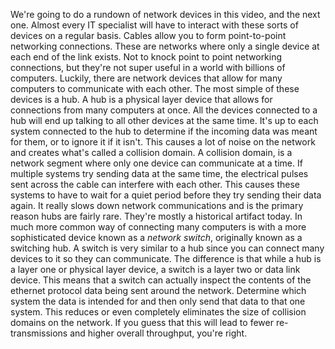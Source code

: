 We're going to do a rundown of network devices in this video, and the next one.
Almost every IT specialist will have to interact with these sorts of devices on
a regular basis. Cables allow you to form point-to-point networking connections.
These are networks where only a single device at each end of the link exists.
Not to knock point to point networking connections, but they're not super useful
in a world with billions of computers. Luckily, there are network devices that
allow for many computers to communicate with each other. The most simple of
these devices is a hub. A hub is a physical layer device that allows for
connections from many computers at once. All the devices connected to a hub will
end up talking to all other devices at the same time. It's up to each system
connected to the hub to determine if the incoming data was meant for them, or to
ignore it if it isn't. This causes a lot of noise on the network and creates
what's called a collision domain. A collision domain, is a network segment where
only one device can communicate at a time. If multiple systems try sending data
at the same time, the electrical pulses sent across the cable can interfere with
each other. This causes these systems to have to wait for a quiet period before
they try sending their data again. It really slows down network communications
and is the primary reason hubs are fairly rare. They're mostly a historical
artifact today. In much more common way of connecting many computers is with a
more sophisticated device known as a *network switch*, originally known as a
switching hub. A switch is very similar to a hub since you can connect many
devices to it so they can communicate. The difference is that while a hub is a
layer one or physical layer device, a switch is a layer two or data link device.
This means that a switch can actually inspect the contents of the ethernet
protocol data being sent around the network. Determine which system the data is
intended for and then only send that data to that one system. This reduces or
even completely eliminates the size of collision domains on the network. If you
guess that this will lead to fewer re-transmissions and higher overall
throughput, you're right.